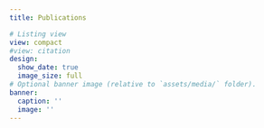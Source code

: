 ```yaml
---
title: Publications

# Listing view
view: compact
#view: citation
design:
  show_date: true   
  image_size: full
# Optional banner image (relative to `assets/media/` folder).
banner:
  caption: ''
  image: ''
---
```

